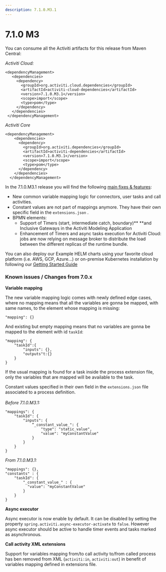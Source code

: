 ```yaml
---
description: 7.1.0.M3.1
---
```


# 7.1.0 M3

You can consume all the Activiti artifacts for this release from Maven Central:

_Activiti Cloud:_

```markup
<dependencyManagement>
   <dependencies>
     <dependency>
       <groupId>org.activiti.cloud.dependencies</groupId>
       <artifactId>activiti-cloud-dependencies</artifactId>
       <version>7.1.0.M3.1</version>
       <scope>import</scope>
       <type>pom</type>
     </dependency>
   </dependencies>
 </dependencyManagement>
```

_Activiti Core_

```markup
<dependencyManagement>
    <dependencies>
      <dependency>
        <groupId>org.activiti.dependencies</groupId>
        <artifactId>activiti-dependencies</artifactId>
        <version>7.1.0.M3.1</version>
        <scope>import</scope>
        <type>pom</type>
      </dependency>
    </dependencies>
  </dependencyManagement>
```

In the 7.1.0.M3.1 release you will find the following [main fixes & features](https://github.com/Activiti/Activiti/milestone/21?closed=1):

* New common variable mapping logic for connectors, user tasks and call activities.
* Constant values are not part of mappings anymore. They have their own specific field in the `extensions.json` .
* BPMN elements:&#x20;
  * Support of Timers (start, intermediate catch, boundary)** **and Inclusive Gateways in the Activiti Modeling Application
  * Enhancement of Timers and async tasks execution for Activiti Cloud: jobs are now relying on message broker to distribute the load between the different replicas of the runtime bundle.&#x20;

You can also deploy our Example HELM charts using your favorite cloud platform (i.e. AWS, GCP, Azure...) or on-premise Kubernetes installation by following our [Getting Started Guide](https://activiti.gitbook.io/activiti-7-developers-guide/getting-started/getting-started-activiti-cloud)

### Known issues / Changes from 7.0.x

**Variable mapping**

The new variable mapping logic comes with newly defined edge cases, where no mapping means that all the variables are gonna be mapped, with same names, to the element whose mapping is missing:&#x20;

```
"mapping": {}
```

 And existing but empty mapping means that no variables are gonna be mapped to the element with id `taskId`:

```
"mapping": { 
    "taskId":{ 
        "inputs": {}, 
        "outputs"t:{} 
    } 
}
```

 If the usual mapping is found for a task inside the process extension file, only  the variables that are mapped will be available to the task.

 Constant values specified in their own field in the `extensions.json` file associated to a process definition.\
\
_Before 7.1.0.M3.1:_

```
"mappings": {
    "taskId": {
        "inputs": {
            “_constant_value_": {
                "type": "static_value",
                "value": "myConstantValue"
            }
        }
    }
}
```

_ From 7.1.0.M3.1:_

```
"mappings": {},
"constants" : {
    "taskId": {
        "_constant_value_" : {
          "value": "myConstantValue"
        }
    }
}
```

**Async executor**

Async executor is now enable by default. It can be disabled by setting the property `spring.activiti.async-executor-activate` to `false`. However async executor should be active to handle timer events and tasks marked as asynchronous.

**Call activity XML extensions**

Support for variables mapping from/to call activity to/from called process has ben removed from XML (`activiti:in`, `activiti:out`) in benefit of variables mapping  defined in extensions file.
